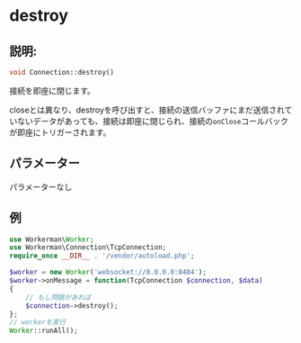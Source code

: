 # destroy
## 説明:
```php
void Connection::destroy()
```

接続を即座に閉じます。

closeとは異なり、destroyを呼び出すと、接続の送信バッファにまだ送信されていないデータがあっても、接続は即座に閉じられ、接続の```onClose```コールバックが即座にトリガーされます。

## パラメーター

パラメーターなし

## 例

```php
use Workerman\Worker;
use Workerman\Connection\TcpConnection;
require_once __DIR__ . '/vendor/autoload.php';

$worker = new Worker('websocket://0.0.0.0:8484');
$worker->onMessage = function(TcpConnection $connection, $data)
{
    // もし問題があれば
    $connection->destroy();
};
// workerを実行
Worker::runAll();
```

